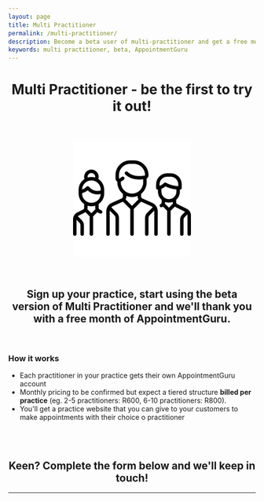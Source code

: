 ```yaml
---
layout: page
title: Multi Practitioner
permalink: /multi-practitioner/
description: Become a beta user of multi-practitioner and get a free month
keywords: multi practitioner, beta, AppointmentGuru
---
```


<h1 align="center">Multi Practitioner - be the first to try it out!</h1>
<br>
<p align="center">
<img src="/assets/img/icons/practice.png" title="practice">
</p>
<br>
<h2 align="center">Sign up your practice, start using the beta version of Multi Practitioner and we'll thank you with a free month of AppointmentGuru.</h2>
<br>

### How it works

* Each practitioner in your practice gets their own AppointmentGuru account
* Monthly pricing to be confirmed but expect a tiered structure **billed per practice** (eg. 2-5 practitioners: R600, 6-10 practitioners: R800).
* You'll get a practice website that you can give to your customers to make appointments with their choice o practitioner
<br>
<br>

<h2 align="center">Keen? Complete the form below and we'll keep in touch!</h2>

* * *

<script type="text/javascript" src="https://form.myjotform.com/jsform/81303902679560"></script>
